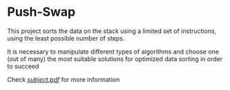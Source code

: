 # Push-Swap

This project sorts the data on the stack using a limited set of instructions, using the least possible number of steps.

It is necessary to manipulate different types of algorithms and choose one (out of many) the most suitable solutions for optimized data sorting in order to succeed

Check *[subject.pdf](https://github.com/igrikus/push-swap-ecole-42/files/6695964/subject.pdf)* for more information

